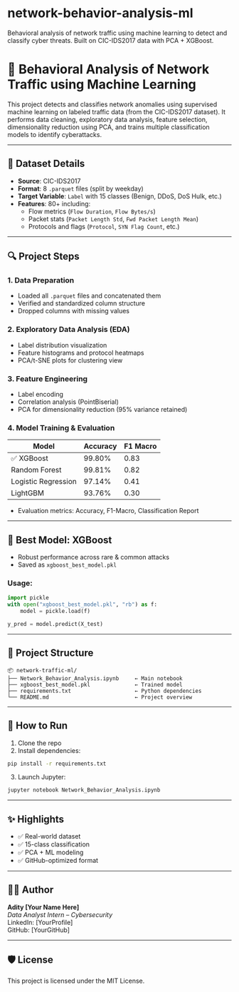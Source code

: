 # network-behavior-analysis-ml
Behavioral analysis of network traffic using machine learning to detect and classify cyber threats. Built on CIC-IDS2017 data with PCA + XGBoost.

# 🚨 Behavioral Analysis of Network Traffic using Machine Learning

This project detects and classifies network anomalies using supervised machine learning on labeled traffic data (from the CIC-IDS2017 dataset). It performs data cleaning, exploratory data analysis, feature selection, dimensionality reduction using PCA, and trains multiple classification models to identify cyberattacks.

---

## 📁 Dataset Details

- **Source**: CIC-IDS2017
- **Format**: 8 `.parquet` files (split by weekday)
- **Target Variable**: `Label` with 15 classes (Benign, DDoS, DoS Hulk, etc.)
- **Features**: 80+ including:
  - Flow metrics (`Flow Duration`, `Flow Bytes/s`)
  - Packet stats (`Packet Length Std`, `Fwd Packet Length Mean`)
  - Protocols and flags (`Protocol`, `SYN Flag Count`, etc.)

---

## 🔍 Project Steps

### 1. Data Preparation
- Loaded all `.parquet` files and concatenated them
- Verified and standardized column structure
- Dropped columns with missing values

### 2. Exploratory Data Analysis (EDA)
- Label distribution visualization
- Feature histograms and protocol heatmaps
- PCA/t-SNE plots for clustering view

### 3. Feature Engineering
- Label encoding
- Correlation analysis (PointBiserial)
- PCA for dimensionality reduction (95% variance retained)

### 4. Model Training & Evaluation

| Model              | Accuracy | F1 Macro |
|-------------------|----------|----------|
| ✅ XGBoost         | 99.80%   | 0.83     |
| Random Forest      | 99.81%   | 0.82     |
| Logistic Regression| 97.14%   | 0.41     |
| LightGBM           | 93.76%   | 0.30     |

- Evaluation metrics: Accuracy, F1-Macro, Classification Report

---

## 🧠 Best Model: XGBoost

- Robust performance across rare & common attacks
- Saved as `xgboost_best_model.pkl`

### Usage:

```python
import pickle
with open("xgboost_best_model.pkl", "rb") as f:
    model = pickle.load(f)

y_pred = model.predict(X_test)
```

---

## 📂 Project Structure

```
📦 network-traffic-ml/
├── Network_Behavior_Analysis.ipynb     ← Main notebook
├── xgboost_best_model.pkl              ← Trained model
├── requirements.txt                    ← Python dependencies
└── README.md                           ← Project overview
```

---

## 🚀 How to Run

1. Clone the repo
2. Install dependencies:
```bash
pip install -r requirements.txt
```
3. Launch Jupyter:
```bash
jupyter notebook Network_Behavior_Analysis.ipynb
```

---

## ✨ Highlights

- ✅ Real-world dataset
- ✅ 15-class classification
- ✅ PCA + ML modeling
- ✅ GitHub-optimized format

---

## 👨‍💻 Author

**Adity [Your Name Here]**  
_Data Analyst Intern – Cybersecurity_  
LinkedIn: [YourProfile]  
GitHub: [YourGitHub]

---

## 🛡️ License

This project is licensed under the MIT License.
